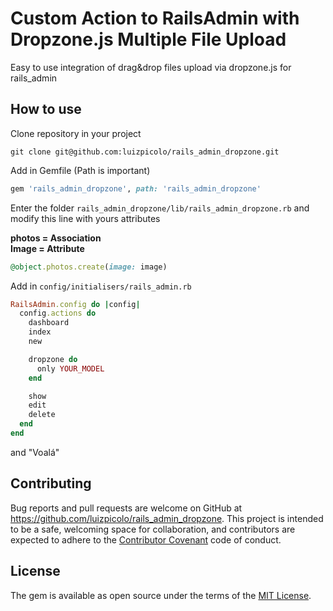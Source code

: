 # Custom Action to RailsAdmin with Dropzone.js Multiple File Upload

Easy to use integration of drag&amp;drop files upload via dropzone.js for rails_admin

## How to use

Clone repository in your project    

    git clone git@github.com:luizpicolo/rails_admin_dropzone.git

Add in Gemfile (Path is important)

```ruby
gem 'rails_admin_dropzone', path: 'rails_admin_dropzone'
```

Enter the folder `rails_admin_dropzone/lib/rails_admin_dropzone.rb` and modify this line with yours attributes

**photos = Association**        
**Image = Attribute**

```ruby
@object.photos.create(image: image)
```

Add in `config/initialisers/rails_admin.rb`

```ruby
RailsAdmin.config do |config|
  config.actions do
    dashboard
    index
    new

    dropzone do
      only YOUR_MODEL
    end

    show
    edit
    delete
  end
end
```
and "Voalá"    

## Contributing

Bug reports and pull requests are welcome on GitHub at https://github.com/luizpicolo/rails_admin_dropzone. This project is intended to be a safe, welcoming space for collaboration, and contributors are expected to adhere to the [Contributor Covenant](http://contributor-covenant.org) code of conduct.

## License

The gem is available as open source under the terms of the [MIT License](http://opensource.org/licenses/MIT).
